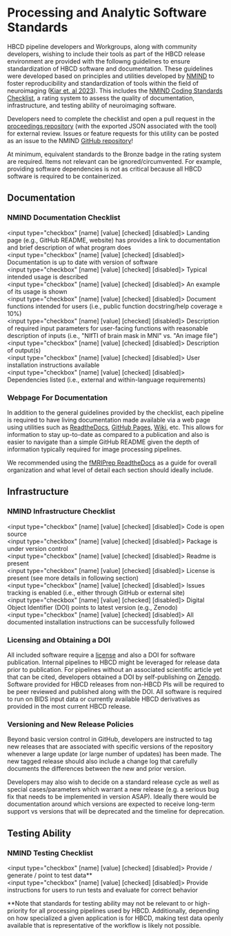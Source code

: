 # Processing and Analytic Software Standards
HBCD pipeline developers and Workgroups, along with community developers, wishing to include their tools as part of the HBCD release environment are provided with the followng guidelines to ensure standardization of HBCD software and documentation. These guidelines were developed based on principles and utilities developed by [NMIND](https://www.nmind.org/about) to foster reproducibility and standardization of tools within the field of neuroimaging ([Kiar et. al 2023](https://www.nature.com/articles/s41562-023-01647-0)). This includes the [NMIND Coding Standards Checklist](https://www.nmind.org/standards-checklist/), a rating system to assess the quality of documentation, infrastructure, and testing ability of neuroimaging software. 

Developers need to complete the checklist and open a pull request in the [proceedings repository](https://github.com/nmind/proceedings) (with the exported JSON associated with the tool) for external review. Issues or feature requests for this utility can be posted as an issue to the NMIND [GitHub repository](https://github.com/nmind/standards-checklist)! 

At minimum, equivalent standards to the Bronze badge in the rating system are required. Items not relevant can be ignored/circumvented. For example, providing software dependencies is not as critical because all HBCD software is required to be containerized. 

## Documentation 
### NMIND Documentation Checklist
<input type="checkbox" [name] [value] [checked] [disabled]> Landing page (e.g., GitHub README, website) has provides a link to documentation and brief description of what program does<br>
<input type="checkbox" [name] [value] [checked] [disabled]> Documentation is up to date with version of software<br>
<input type="checkbox" [name] [value] [checked] [disabled]>  Typical intended usage is described<br>
<input type="checkbox" [name] [value] [checked] [disabled]>  An example of its usage is shown<br>
<input type="checkbox" [name] [value] [checked] [disabled]>  Document functions intended for users (i.e., public function docstring/help coverage ≥ 10%)<br>
<input type="checkbox" [name] [value] [checked] [disabled]>  Description of required input parameters for user-facing functions with reasonable description of inputs (i.e., "NIfTI of brain mask in MNI" vs. "An image file")<br>
<input type="checkbox" [name] [value] [checked] [disabled]>  Description of output(s)<br>
<input type="checkbox" [name] [value] [checked] [disabled]>  User installation instructions available<br>
<input type="checkbox" [name] [value] [checked] [disabled]>  Dependencies listed (i.e., external and within-language requirements)<br>

### Webpage For Documentation
In addition to the general guidelines provided by the checklist, each pipeline is required to have living documentation made available via a web page using utilities such as [ReadtheDocs](https://about.readthedocs.com/?ref=readthedocs.com), [GitHub Pages](https://pages.github.com/?(null)), [Wiki](https://support.microsoft.com/en-us/office/create-and-edit-a-wiki-dc64f9c2-d1a2-44b5-ac59-b9d535551a32), etc. This allows for information to stay up-to-date as compared to a publication and also is easier to navigate than a simple GitHub README given the depth of information typically required for image processing pipelines. 

We recommended using the [fMRIPrep ReadtheDocs](https://fmriprep.org/en/stable/) as a guide for overall organization and what level of detail each section should ideally include. 

## Infrastructure
### NMIND Infrastructure Checklist
<input type="checkbox" [name] [value] [checked] [disabled]> Code is open source<br>
<input type="checkbox" [name] [value] [checked] [disabled]> Package is under version control<br>
<input type="checkbox" [name] [value] [checked] [disabled]> Readme is present<br>
<input type="checkbox" [name] [value] [checked] [disabled]> License is present (see more details in following section)<br>
<input type="checkbox" [name] [value] [checked] [disabled]> Issues tracking is enabled (i.e., either through GitHub or external site)<br>
<input type="checkbox" [name] [value] [checked] [disabled]> Digital Object Identifier (DOI) points to latest version (e.g., Zenodo)<br>
<input type="checkbox" [name] [value] [checked] [disabled]> All documented installation instructions can be successfully followed<br>

### Licensing and Obtaining a DOI
All included software require a [license](https://docs.github.com/en/communities/setting-up-your-project-for-healthy-contributions/adding-a-license-to-a-repository) and also a DOI for software publication. Internal pipelines to HBCD might be leveraged for release data prior to publication. For pipelines without an associated scientific article yet that can be cited, developers obtained a DOI by self-publishing on [Zenodo](https://cdnis-brain.readthedocs.io/zenodo/). Software provided for HBCD releases from non-HBCD PIs will be required to be peer reviewed and published along with the DOI. All software is required to run on BIDS input data or currently available HBCD derivatives as provided in the most current HBCD release. 

### Versioning and New Release Policies
Beyond basic version control in GitHub, developers are instructed to tag new releases that are associated with specific versions of the repository whenever a large update (or large number of updates) has been made. The new tagged release should also include a change log that carefully documents the differences between the new and prior version.

Developers may also wish to decide on a standard release cycle as well as special cases/parameters which warrant a new release (e.g. a serious bug fix that needs to be implemented in version ASAP). Ideally there would be documentation around which versions are expected to receive long-term support vs versions that will be deprecated and the timeline for deprecation.

## Testing Ability

### NMIND Testing Checklist
<input type="checkbox" [name] [value] [checked] [disabled]> Provide / generate / point to test data**<br>
<input type="checkbox" [name] [value] [checked] [disabled]> Provide instructions for users to run tests and evaluate for correct behavior

**Note that standards for testing ability may not be relevant to or high-priority for all processing pipelines used by HBCD. Additionally, depending on how specialized a given application is for HBCD, making test data openly available that is representative of the workflow is likely not possible. 
